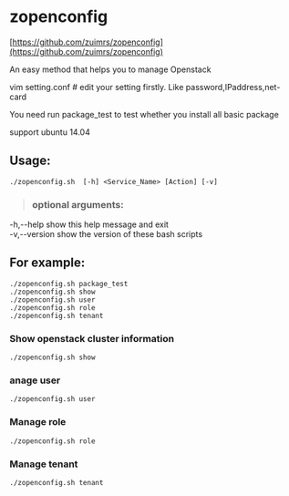 # zopenconfig

[https://github.com/zuimrs/zopenconfig](https://github.com/zuimrs/zopenconfig)

An easy method that helps you to manage Openstack</br>

vim setting.conf # edit your setting firstly. Like password,IPaddress,net-card</br>

You need run package_test to test whether you install all basic package</br>

support ubuntu 14.04</br>


## Usage:
	./zopenconfig.sh  [-h] <Service_Name> [Action] [-v]
>### optional arguments:
  -h,--help                    show this help message and exit</br>
  -v,--version                 show the version of these bash scripts</br>


## For example:
	./zopenconfig.sh package_test
	./zopenconfig.sh show
	./zopenconfig.sh user
	./zopenconfig.sh role
	./zopenconfig.sh tenant

### Show openstack cluster information

	./zopenconfig.sh show

### anage user

	./zopenconfig.sh user 

### Manage role

	./zopenconfig.sh role

### Manage tenant

	./zopenconfig.sh tenant
 

